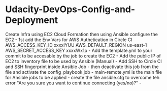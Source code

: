 # Udacity-DevOps-Config-and-Deployment
Create Infra using EC2 Cloud Formation then using Ansible configure the EC2
    -   1st add the Env Vars for AWS Authetication in Circle CI
            AWS_ACCESS_KEY_ID	xxxxIYUU
            AWS_DEFAULT_REGION	us-east-1 
            AWS_SECRET_ACCESS_KEY xxxxWx1p
    -   Add the template.yml to your commit to be accesable by the job to create the EC2
    -   Add the public IP of EC2 to inventory file to be used by Ansible (Manual)
    -   Add SSH to Circle CI and SSH fingerprint inside Ansible Job
    -   then deactivate this job from the file and activate the config_playbook job
    -   main-remote.yml is the main file for Ansible jobs to be applied
    -   create the file ansible.cfg to overcome teh error "Are you sure you want to     continue connecting (yes/no)?"
    -   

